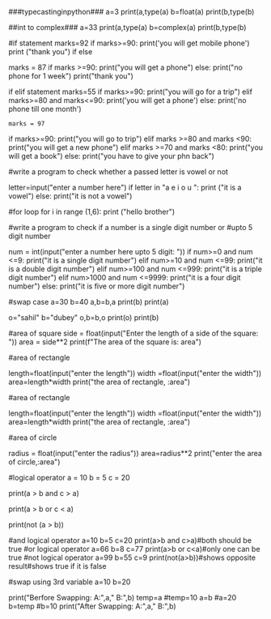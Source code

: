 ###typecastinginpython###
a=3
print(a,type(a)
b=float(a)
print(b,type(b)

##int to complex###
a=33
print(a,type(a)
b=complex(a)
print(b,type(b)


#if statement
marks=92
if marks>=90:
    print('you will get mobile phone')
   print ("thank you")
 if else
  
  marks  =  87
if marks >=90:
     print("you will get a phone")
     else: 
         print("no phone for 1 week")
         print("thank you")

         
if elif statement
marks=55
if marks>=90:
    print("you will go for a trip")
elif marks>=80 and marks<=90:
    print('you will get a phone')
else:
    print('no phone till one month')



    marks = 97
if marks>=90:
    print("you will go to trip")
elif marks >=80 and marks <90:
        print("you will get a new phone")
elif marks >=70 and marks <80:
            print("you will get a book")
else:
                print("you have to give your phn back")

#write a program to check whether a passed letter is vowel or not

letter=input("enter a number here")
if letter in "a e i o u ":
    print ("it is a vowel")
else:
    print("it is not a vowel")

#for loop
for i in range (1,6):
    print ("hello brother")



#write a program to check if a number is a single digit number or #upto 5 digit number

num = int(input("enter a number here upto 5 digit: "))
if num>=0 and num <=9:
    print("it is a single digit number")
elif num>=10 and num <=99:
    print("it is a double digit number")
elif num>=100 and num <=999:
    print("it is a triple digit number")
elif num>1000 and num <=9999:
    print("it is a four digit number")
else:
    print("it is five or more digit number")


#swap case 
a=30
b=40
a,b=b,a
print(b)
print(a)

o="sahil"
b="dubey"
o,b=b,o
print(o)
print(b)

#area of square 
side = float(input("Enter the length of a side of the square: "))
area = side**2
print(f"The area of the square is: area")

#area of rectangle

length=float(input("enter the length"))
width =float(input("enter the width"))
area=length*width
print("the area of rectangle, :area")

#area of rectangle

length=float(input("enter the length"))
width =float(input("enter the width"))
area=length*width
print("the area of rectangle, :area")

#area of circle

radius = float(input("enter the radius"))
area=radius**2
print("enter the area of circle,:area")


#logical operator
a = 10
b = 5
c = 20

print(a > b and c > a)

print(a > b or c < a)

print(not (a > b))

#and logical operator
a=10
b=5
c=20
print(a>b and c>a)#both should be true
#or logical operator
a=66
b=8
c=77
print(a>b or c<a)#only one can be true
#not logical operator
a=99
b=55
c=9
print(not(a>b))#shows opposite result#shows true if it is false

#swap using 3rd variable
a=10
b=20

print("Berfore Swapping: A:",a," B:",b)
temp=a #temp=10
a=b  #a=20
b=temp  #b=10
print("After Swapping: A:",a," B:",b)
